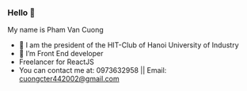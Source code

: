 ### Hello 👋 
My name is Pham Van Cuong 

- 🔭 I am the president of the HIT-Club of Hanoi University of Industry
- 🌱 I’m Front End developer
- Freelancer for ReactJS
- You can contact me at: 0973632958 || Email: cuongcter442002@gmail.com 
